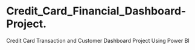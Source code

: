 # Credit_Card_Financial_Dashboard-Project.
Credit Card Transaction and Customer Dashboard Project Using Power BI
